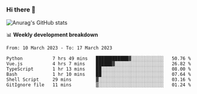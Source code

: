 ### Hi there 👋
![Anurag's GitHub stats](https://github-readme-stats.vercel.app/api?username=jami1024&show_icons=true&theme=radical)

📊 **Weekly development breakdown**
<!--START_SECTION:waka-->

```text
From: 10 March 2023 - To: 17 March 2023

Python           7 hrs 49 mins   ████████████▓░░░░░░░░░░░░   50.76 %
Vue.js           4 hrs 7 mins    ██████▓░░░░░░░░░░░░░░░░░░   26.82 %
TypeScript       1 hr 13 mins    ██░░░░░░░░░░░░░░░░░░░░░░░   08.00 %
Bash             1 hr 10 mins    ██░░░░░░░░░░░░░░░░░░░░░░░   07.64 %
Shell Script     29 mins         ▓░░░░░░░░░░░░░░░░░░░░░░░░   03.16 %
GitIgnore file   11 mins         ▒░░░░░░░░░░░░░░░░░░░░░░░░   01.24 %
```

<!--END_SECTION:waka-->
<!--
**jami1024/jami1024** is a ✨ _special_ ✨ repository because its `README.md` (this file) appears on your GitHub profile.

Here are some ideas to get you started:

- 🔭 I’m currently working on ...
- 🌱 I’m currently learning ...
- 👯 I’m looking to collaborate on ...
- 🤔 I’m looking for help with ...
- 💬 Ask me about ...
- 📫 How to reach me: ...
- 😄 Pronouns: ...
- ⚡ Fun fact: ...
-->
